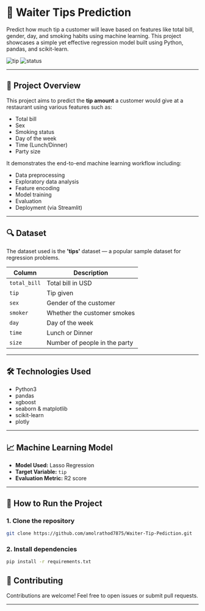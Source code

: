 
# 🧮 Waiter Tips Prediction

Predict how much tip a customer will leave based on features like total bill, gender, day, and smoking habits using machine learning. This project showcases a simple yet effective regression model built using Python, pandas, and scikit-learn.

![tip](https://img.shields.io/badge/ML-Regression-blue) ![status](https://img.shields.io/badge/Status-Completed-brightgreen)

---

## 📌 Project Overview

This project aims to predict the **tip amount** a customer would give at a restaurant using various features such as:

* Total bill
* Sex
* Smoking status
* Day of the week
* Time (Lunch/Dinner)
* Party size

It demonstrates the end-to-end machine learning workflow including:

* Data preprocessing
* Exploratory data analysis
* Feature encoding
* Model training
* Evaluation
* Deployment (via Streamlit)

---

## 🔍 Dataset

The dataset used is the **'tips'** dataset — a popular sample dataset for regression problems.

| Column       | Description                   |
| ------------ | ----------------------------- |
| `total_bill` | Total bill in USD             |
| `tip`        | Tip given                     |
| `sex`        | Gender of the customer        |
| `smoker`     | Whether the customer smokes   |
| `day`        | Day of the week               |
| `time`       | Lunch or Dinner               |
| `size`       | Number of people in the party |

---

## 🛠️ Technologies Used

* Python3
* pandas
* xgboost
* seaborn & matplotlib
* scikit-learn
* plotly

---

## 📈 Machine Learning Model

* **Model Used:** Lasso Regression
* **Target Variable:** `tip`
* **Evaluation Metric:** R2 score

---

## 🚀 How to Run the Project

### 1. Clone the repository

```bash
git clone https://github.com/amolrathod7875/Waiter-Tip-Pediction.git
```

### 2. Install dependencies

```bash
pip install -r requirements.txt
```


## 🤝 Contributing

Contributions are welcome! Feel free to open issues or submit pull requests.

---


